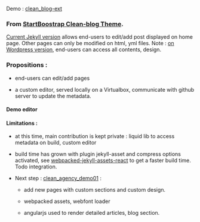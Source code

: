 
Demo : [clean_blog-ext](https://d2m.tech/clean_blog-ext/)

### From [StartBoostrap Clean-blog Theme](https://startbootstrap.com/template-overviews/clean-blog/).

[Current Jekyll version](https://github.com/BlackrockDigital/startbootstrap-clean-blog-jekyll) allows end-users to edit/add post displayed on home page. Other pages can only be modified on html, yml files.
Note : [on Wordpress version](https://github.com/deviodigital/cleanblog), end-users can access all contents, design.



### Propositions :

- end-users can edit/add pages

- a custom editor, served locally on a Virtualbox, communicate with github server to update the metadata.


#### Demo editor





#### Limitations :

- at this time, main contribution is kept private : liquid lib to access metadata on build, custom editor

- build time has grown with plugin jekyll-asset and compress options activated, see [webpacked-jekyll-assets-react](https://github.com/admien33/webpacked-jekyll-assets-react) to get a faster build time. Todo integration.

- Next step : [clean_agency_demo01](https://github.com/admien33/clean_agency_demo01.git) :
	
	 - add new pages with custom sections and custom design. 

	 - webpacked assets, webfont loader

	 - angularjs used to render detailed articles, blog section.



